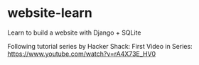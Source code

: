 # website-learn
Learn to build a website with Django + SQLite

Following tutorial series by Hacker Shack:
First Video in Series: https://www.youtube.com/watch?v=rA4X73E_HV0